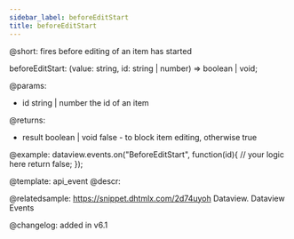 ```yaml
---
sidebar_label: beforeEditStart
title: beforeEditStart
---          
```


@short: fires before editing of an item has started

beforeEditStart: (value: string, id: string | number) => boolean | void;

@params:
- id		string | number		the id of an item

@returns:
- result		boolean | void		false - to block item editing, otherwise true

@example:
dataview.events.on("BeforeEditStart", function(id){
	// your logic here
    return false;
});

@template: api_event
@descr:

@relatedsample:
https://snippet.dhtmlx.com/2d74uyoh	Dataview. Dataview Events

@changelog: added in v6.1